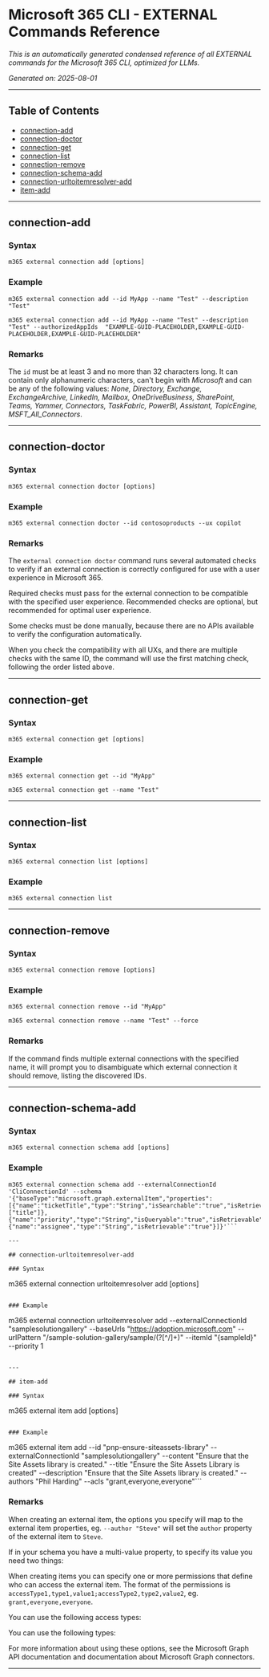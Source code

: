 <!-- DISCLAIMER: All secrets, passwords, and sensitive values in this document are examples only and not real credentials. -->
# Microsoft 365 CLI - EXTERNAL Commands Reference

*This is an automatically generated condensed reference of all EXTERNAL commands for the Microsoft 365 CLI, optimized for LLMs.*

*Generated on: 2025-08-01*

---

## Table of Contents

- [connection-add](#connection-add)
- [connection-doctor](#connection-doctor)
- [connection-get](#connection-get)
- [connection-list](#connection-list)
- [connection-remove](#connection-remove)
- [connection-schema-add](#connection-schema-add)
- [connection-urltoitemresolver-add](#connection-urltoitemresolver-add)
- [item-add](#item-add)

---

## connection-add

### Syntax
```
m365 external connection add [options]
```

### Example
```
m365 external connection add --id MyApp --name "Test" --description "Test"

m365 external connection add --id MyApp --name "Test" --description "Test" --authorizedAppIds  "EXAMPLE-GUID-PLACEHOLDER,EXAMPLE-GUID-PLACEHOLDER,EXAMPLE-GUID-PLACEHOLDER"

```

### Remarks
The `id` must be at least 3 and no more than 32 characters long. It can contain only alphanumeric characters, can't begin with _Microsoft_ and can be any of the following values: *None, Directory, Exchange, ExchangeArchive, LinkedIn, Mailbox, OneDriveBusiness, SharePoint, Teams, Yammer, Connectors, TaskFabric, PowerBI, Assistant, TopicEngine, MSFT_All_Connectors*.



---

## connection-doctor

### Syntax
```
m365 external connection doctor [options]
```

### Example
```
m365 external connection doctor --id contosoproducts --ux copilot

```

### Remarks
The `external connection doctor` command runs several automated checks to verify if an external connection is correctly configured for use with a user experience in Microsoft 365.

Required checks must pass for the external connection to be compatible with the specified user experience. Recommended checks are optional, but recommended for optimal user experience.

Some checks must be done manually, because there are no APIs available to verify the configuration automatically.

When you check the compatibility with all UXs, and there are multiple checks with the same ID, the command will use the first matching check, following the order listed above.



---

## connection-get

### Syntax
```
m365 external connection get [options]
```

### Example
```
m365 external connection get --id "MyApp"

m365 external connection get --name "Test"

```

---

## connection-list

### Syntax
```
m365 external connection list [options]
```

### Example
```
m365 external connection list

```

---

## connection-remove

### Syntax
```
m365 external connection remove [options]
```

### Example
```
m365 external connection remove --id "MyApp"

m365 external connection remove --name "Test" --force

```

### Remarks
If the command finds multiple external connections with the specified name, it will prompt you to disambiguate which external connection it should remove, listing the discovered IDs.



---

## connection-schema-add

### Syntax
```
m365 external connection schema add [options]
```

### Example
```
m365 external connection schema add --externalConnectionId 'CliConnectionId' --schema '{"baseType":"microsoft.graph.externalItem","properties":[{"name":"ticketTitle","type":"String","isSearchable":"true","isRetrievable":"true","labels":["title"]},{"name":"priority","type":"String","isQueryable":"true","isRetrievable":"true","isSearchable":"false"},{"name":"assignee","type":"String","isRetrievable":"true"}]}'```

---

## connection-urltoitemresolver-add

### Syntax
```
m365 external connection urltoitemresolver add [options]
```

### Example
```
m365 external connection urltoitemresolver add --externalConnectionId "samplesolutiongallery" --baseUrls "https://adoption.microsoft.com" --urlPattern "/sample-solution-gallery/sample/(?<sampleId>[^/]+)" --itemId "{sampleId}" --priority 1

```

---

## item-add

### Syntax
```
m365 external item add [options]
```

### Example
```
m365 external item add --id "pnp-ensure-siteassets-library" --externalConnectionId "samplesolutiongallery" --content "Ensure that the Site Assets library is created." --title "Ensure the Site Assets Library is created" --description "Ensure that the Site Assets library is created." --authors "Phil Harding" --acls "grant,everyone,everyone"```

### Remarks
When creating an external item, the options you specify will map to the external item properties, eg. `--author "Steve"` will set the `author` property of the external item to `Steve`.

If in your schema you have a multi-value property, to specify its value you need two things:

When creating items you can specify one or more permissions that define who can access the external item. The format of the permissions is `accessType1,type1,value1;accessType2,type2,value2`, eg. `grant,everyone,everyone`.

You can use the following access types:

You can use the following types:

For more information about using these options, see the Microsoft Graph API documentation and documentation about Microsoft Graph connectors.



---
